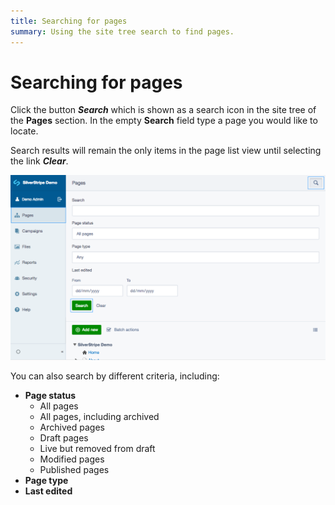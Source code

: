 ```yaml
---
title: Searching for pages
summary: Using the site tree search to find pages.
---
```


# Searching for pages

Click the button ***Search*** which is shown as a search icon in the site tree of the **Pages** section. In the empty **Search** field type a page you would like to locate.

Search results will remain the only items in the page list view until selecting the link ***Clear***.

![Searching for pages](../../_images/searching-pages.png)

You can also search by different criteria, including:
* **Page status**
  * All pages
  * All pages, including archived
  * Archived pages
  * Draft pages
  * Live but removed from draft
  * Modified pages
  * Published pages
* **Page type**
* **Last edited**
